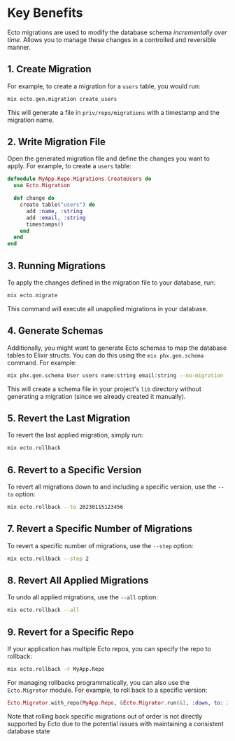# Key Benefits

Ecto migrations are used to modify the database schema *incrementally over time*.
Allows you to manage these changes in a controlled and reversible manner.

## 1. Create Migration

For example, to create a migration for a `users` table, you would run:

```bash
mix ecto.gen.migration create_users
```

This will generate a file in `priv/repo/migrations` with a timestamp and the migration name.

## 2. Write Migration File

Open the generated migration file and define the changes you want to apply.
For example, to create a `users` table:

```elixir
defmodule MyApp.Repo.Migrations.CreateUsers do
  use Ecto.Migration

  def change do
    create table("users") do
      add :name, :string
      add :email, :string
      timestamps()
    end
  end
end
```

## 3. Running Migrations

To apply the changes defined in the migration file to your database, run:

```bash
mix ecto.migrate
```

This command will execute all unapplied migrations in your database.

## 4. Generate Schemas

Additionally, you might want to generate Ecto schemas to map the database tables to Elixir structs.
You can do this using the `mix phx.gen.schema` command. For example:

```bash
mix phx.gen.schema User users name:string email:string --no-migration
```

This will create a schema file in your project's `lib` directory without generating a migration (since we already created it manually).

## 5. Revert the Last Migration

To revert the last applied migration, simply run:

```bash
mix ecto.rollback
```

## 6. Revert to a Specific Version

To revert all migrations down to and including a specific version, use the `--to` option:

```bash
mix ecto.rollback --to 20230115123456
```

## 7. Revert a Specific Number of Migrations

To revert a specific number of migrations, use the `--step` option:

```bash
mix ecto.rollback --step 2
```

## 8. Revert All Applied Migrations

To undo all applied migrations, use the `--all` option:

```bash
mix ecto.rollback --all
```

## 9. Revert for a Specific Repo

If your application has multiple Ecto repos, you can specify the repo to rollback:

```bash
mix ecto.rollback -r MyApp.Repo
```

For managing rollbacks programmatically, you can also use the `Ecto.Migrator` module.
For example, to roll back to a specific version:

```elixir
Ecto.Migrator.with_repo(MyApp.Repo, &Ecto.Migrator.run(&1, :down, to: 20230115123456))
```

Note that rolling back specific migrations out of order is not directly supported by Ecto due to the potential issues with maintaining a consistent database state
